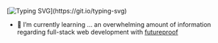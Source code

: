 [![Typing SVG](https://readme-typing-svg.herokuapp.com?font=Jetbrains+Mono&size=16&duration=3750&color=00F72B&background=11111100&vCenter=true&width=500&height=25&lines=Hi%2C+I'm+Chris+Pucknell%2C+and+this+is+my+Github!)](https://git.io/typing-svg)
- 🌱 I’m currently learning ... an overwhelming amount of information regarding full-stack web development with [futureproof](https://www.getfutureproof.co.uk/)
